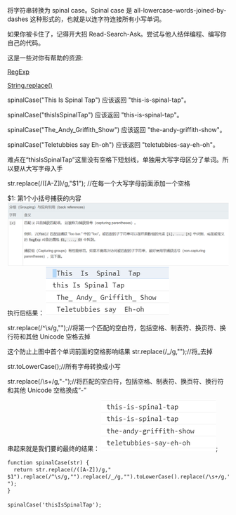 将字符串转换为 spinal case。Spinal case 是 all-lowercase-words-joined-by-dashes 这种形式的，也就是以连字符连接所有小写单词。

如果你被卡住了，记得开大招 Read-Search-Ask。尝试与他人结伴编程、编写你自己的代码。

这是一些对你有帮助的资源:

[RegExp](https://developer.mozilla.org/zh-CN/docs/Web/JavaScript/Reference/Global_Objects/RegExp)

[String.replace()](https://developer.mozilla.org/zh-CN/docs/Web/JavaScript/Reference/Global_Objects/String/replace)

spinalCase("This Is Spinal Tap") 应该返回 "this-is-spinal-tap"。

spinalCase("thisIsSpinalTap") 应该返回 "this-is-spinal-tap"。

spinalCase("The_Andy_Griffith_Show") 应该返回 "the-andy-griffith-show"。

spinalCase("Teletubbies say Eh-oh") 应该返回 "teletubbies-say-eh-oh"。

难点在“thisIsSpinalTap”这里没有空格下短划线，单独用大写字母区分了单词。所以要从大写字母入手

str.replace(/([A-Z])/g,"$1");  //在每一个大写字母前面添加一个空格

 $1:  第1个小括号捕获的内容
![](../assets/Spinal%20Tap%20Case/regExp.jpg)
执行后结果：
![](../assets/Spinal%20Tap%20Case/result01.jpg)

 str.replace(/^\s/g,"");//将第一个匹配的空白符，包括空格、制表符、换页符、换行符和其他 Unicode 空格去掉
 
 这个防止上图中首个单词前面的空格影响结果
str.replace(/_/g,"");//将_去掉

str.toLowerCase();//所有字母转换成小写

str.replace(/\s+/g,"-");//将匹配的空白符，包括空格、制表符、换页符、换行符和其他 Unicode 空格换成“-” 

串起来就是我们要的最终的结果：
![](../assets/Spinal%20Tap%20Case/result02.jpg);
```
function spinalCase(str) {
  return str.replace(/([A-Z])/g," $1").replace(/^\s/g,"").replace(/_/g,"").toLowerCase().replace(/\s+/g,"-");
}

spinalCase('thisIsSpinalTap');
```